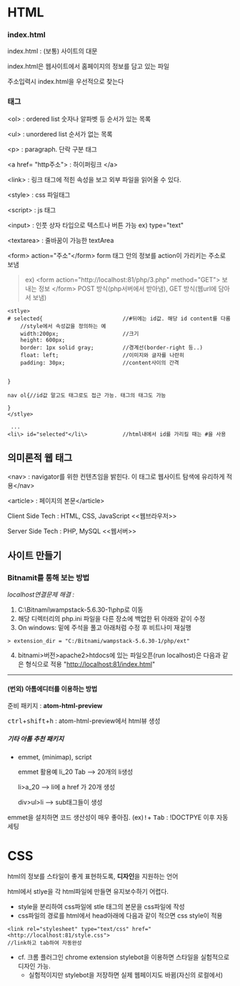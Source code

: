 # HTML

### index.html

index.html : (보통) 사이트의 대문

index.html은 웹사이트에서 홈페이지의 정보를 담고 있는 파일

주소입력시 index.html을 우선적으로 찾는다

### 태그

\<ol\> : ordered list 숫자나 알파벳 등 순서가 있는 목록

\<ul\> : unordered list 순서가 없는 목록

\<p\> : paragraph. 단락 구분 태그

\<a href= "http주소"\> : 하이퍼링크 \</a\>

\<link\> : 링크 태그에 적힌 속성을 보고 외부 파일을 읽어올 수 있다.

\<style\> : css 파일태그

\<script\> : js 태그

\<input\> : 인풋 상자 타입으로 텍스트나 버튼 가능 ex) type="text"

\<textarea\> : 줄바꿈이 가능한 textArea

\<form\> action="주소"</form\>  form 태그 안의 정보를 action이 가리키는 주소로 보냄

> ex) \<form action="http://localhost:81/php/3.php" method="GET"\> 보내는 정보 </form\>
> POST 방식(php서버에서 받아냄), GET 방식(웹url에 담아서 보냄)

```
<stlye>
# selected{                         //#뒤에는 id값. 해당 id content를 다룸
    //style에서 속성값을 정의하는 예
    width:200px;                    //크기
    height: 600px;
    border: 1px solid gray;         //경계선(border-right 등..)
    float: left;                    //이미지와 글자를 나란히
    padding: 30px;                  //content사이의 간격


}

nav ol{//id값 말고도 태그로도 접근 가능. 태그의 태그도 가능

}
</stlye>

 ...
<li\> id="selected"</li\>           //html내에서 id를 가리킬 때는 #을 사용
```

## 의미론적 웹 태그

<nav\> : navigator를 위한 컨텐츠임을 밝힌다. 이 태그로 웹사이트 탐색에 유리하게 적용</nav\>

<article\> : 페이지의 본문</article\>

Client Side Tech : HTML, CSS, JavaScript <<웹브라우저>>

Server Side Tech : PHP, MySQL <<웹서버>>

## 사이트 만들기

### Bitnamit를 통해 보는 방법

_localhost연결문제 해결 :_

1. C:\Bitnami\wampstack-5.6.30-1\php로 이동
2. 해당 디렉터리의 php.ini 파일을 다른 장소에 백업한 뒤 아래와 같이 수정
3. On windows: 밑에 주석을 풀고 아래처럼 수정 후 비트나미 재실행

  ```
  > extension_dir = "C:/Bitnami/wampstack-5.6.30-1/php/ext"
  ```

4. bitnami>버전>apache2>htdocs에 있는 파일오픈(run localhost)은 다음과 같은 형식으로 적용 "<http://localhost:81/index.html>"

--------------------------------------------------------------------------------

#### (번외) 아톰에디터를 이용하는 방법

준비 패키지 : **atom-html-preview**

 <kbd>ctrl</kbd>+<kbd>shift</kbd>+<kbd>h</kbd> : atom-html-preview에서 html뷰 생성

  ##### 기타 아톰 추천 패키지

  - emmet, (minimap), script

      emmet 활용예 li_20 Tab --> 20개의 li생성

      li>a_20 --> li에 a href 가 20개 생성

      div>ul>li --> sub태그들이 생성

  emmet을 설치하면 코드 생산성이 매우 좋아짐.   (ex)<kbd>!</kbd>+ <kbd>Tab</kbd> : !DOCTPYE 이후 자동 세팅


# CSS

html의 정보를 스타일이 좋게 표현하도록, **디자인**을 지원하는 언어

html에서 stlye을 각 html파일에 만들면 유지보수하기 어렵다.

- style을 분리하여 css파일에 stle 태그의 본문을 css파일에 작성
- css파일의 경로를 html에서 head아래에 다음과 같이 적으면 css style이 적용

```
<link rel="stylesheet" type="text/css" href="<http://localhost:81/style.css">
//link하고 tab하여 자동완성
```
- cf. 크롬 플러그인 chrome extension stylebot을 이용하면 스타일을 실험적으로 디자인 가능.
    - 실험적이지만 stylebot을 저장하면 실제 웹페이지도 바뀜(자신의 로컬에서)
